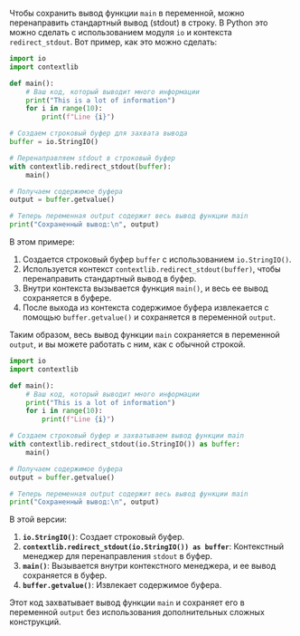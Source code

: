 Чтобы сохранить вывод функции `main` в переменной, можно перенаправить стандартный вывод (stdout) в строку. В Python это можно сделать с использованием модуля `io` и контекста `redirect_stdout`. Вот пример, как это можно сделать:

```python
import io
import contextlib

def main():
    # Ваш код, который выводит много информации
    print("This is a lot of information")
    for i in range(10):
        print(f"Line {i}")

# Создаем строковый буфер для захвата вывода
buffer = io.StringIO()

# Перенаправляем stdout в строковый буфер
with contextlib.redirect_stdout(buffer):
    main()

# Получаем содержимое буфера
output = buffer.getvalue()

# Теперь переменная output содержит весь вывод функции main
print("Сохраненный вывод:\n", output)
```

В этом примере:

1. Создается строковый буфер `buffer` с использованием `io.StringIO()`.
2. Используется контекст `contextlib.redirect_stdout(buffer)`, чтобы перенаправить стандартный вывод в буфер.
3. Внутри контекста вызывается функция `main()`, и весь ее вывод сохраняется в буфере.
4. После выхода из контекста содержимое буфера извлекается с помощью `buffer.getvalue()` и сохраняется в переменной `output`.

Таким образом, весь вывод функции `main` сохраняется в переменной `output`, и вы можете работать с ним, как с обычной строкой.

```python
import io
import contextlib

def main():
    # Ваш код, который выводит много информации
    print("This is a lot of information")
    for i in range(10):
        print(f"Line {i}")

# Создаем строковый буфер и захватываем вывод функции main
with contextlib.redirect_stdout(io.StringIO()) as buffer:
    main()

# Получаем содержимое буфера
output = buffer.getvalue()

# Теперь переменная output содержит весь вывод функции main
print("Сохраненный вывод:\n", output)
```

В этой версии:

1. **`io.StringIO()`**: Создает строковый буфер.
2. **`contextlib.redirect_stdout(io.StringIO()) as buffer`**: Контекстный менеджер для перенаправления `stdout` в буфер.
3. **`main()`**: Вызывается внутри контекстного менеджера, и ее вывод сохраняется в буфер.
4. **`buffer.getvalue()`**: Извлекает содержимое буфера.

Этот код захватывает вывод функции `main` и сохраняет его в переменной `output` без использования дополнительных сложных конструкций.

